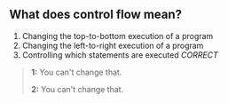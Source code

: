 ## What does control flow mean?
1. Changing the top-to-bottom execution of a program
2. Changing the left-to-right execution of a program
3. Controlling which statements are executed *CORRECT*

> **1:** You can't change that.
>
>
> **2:** You can't change that.
>
>
